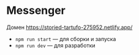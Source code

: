 # Messenger
Домен 
https://storied-tartufo-275952.netlify.app/

- `npm run start` — для сборки и запуска
- `npm run dev` — для разработки


